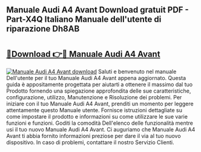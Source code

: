 ## Manuale Audi A4 Avant Download gratuit PDF - Part-X4Q Italiano Manuale dell'utente di riparazione Dh8AB

# <h2><a href="http://dfcyji.blite.top/?on=Manuale+Audi+A4+Avant">🔗Download 👉🔴 Manuale Audi A4 Avant</a></h2>

[![Manuale Audi A4 Avant download](https://i.imgur.com/lujVjoI.png)](http://dfcyji.blite.top/?on=Manuale+Audi+A4+Avant)
Saluti e benvenuto nel manuale Dell'utente per il tuo Manuale Audi A4 Avant appena aggiornato. Questa guida è appositamente progettata per aiutarti a ottenere il massimo dal tuo Prodotto fornendo una spiegazione approfondita delle sue caratteristiche, configurazione, utilizzo, Manutenzione e Risoluzione dei problemi. Per iniziare con il tuo Manuale Audi A4 Avant, prenditi un momento per leggere attentamente questo Manuale utente. Fornisce istruzioni dettagliate su come impostare il prodotto e informazioni su come utilizzare le sue varie funzioni e funzioni. Goditi la comodità Dell'elenco delle funzionalità mentre usi il tuo nuovo Manuale Audi A4 Avant. Ci auguriamo che Manuale Audi A4 Avant ti abbia fornito informazioni preziose per dare il via al tuo nuovo dispositivo. In caso di problemi, contattare il nostro Servizio Clienti.
